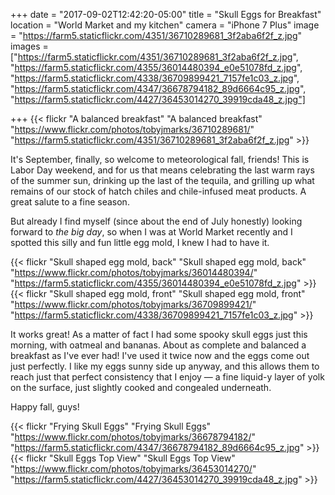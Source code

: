 +++
date = "2017-09-02T12:42:20-05:00"
title = "Skull Eggs for Breakfast"
location = "World Market and my kitchen"
camera = "iPhone 7 Plus"
image = "https://farm5.staticflickr.com/4351/36710289681_3f2aba6f2f_z.jpg"
images = ["https://farm5.staticflickr.com/4351/36710289681_3f2aba6f2f_z.jpg",
"https://farm5.staticflickr.com/4355/36014480394_e0e51078fd_z.jpg",
"https://farm5.staticflickr.com/4338/36709899421_7157fe1c03_z.jpg",
"https://farm5.staticflickr.com/4347/36678794182_89d6664c95_z.jpg",
"https://farm5.staticflickr.com/4427/36453014270_39919cda48_z.jpg"]

+++
{{< flickr "A balanced breakfast"
           "A balanced breakfast"
           "https://www.flickr.com/photos/tobyjmarks/36710289681/"
           "https://farm5.staticflickr.com/4351/36710289681_3f2aba6f2f_z.jpg" >}}
           
<!--more-->

It's September, finally, so welcome to meteorological fall, friends! This is Labor Day weekend, and for us that means celebrating the last warm rays of the summer sun, drinking up the last of the tequila, and grilling up what remains of our stock of hatch chiles and chile-infused meat products. A great salute to a fine season.

But already I find myself (since about the end of July honestly) looking forward to *the big day*, so when I was at World Market recently and I spotted this silly and fun little egg mold, I knew I had to have it.

{{< flickr "Skull shaped egg mold, back"
           "Skull shaped egg mold, back"
           "https://www.flickr.com/photos/tobyjmarks/36014480394/"
           "https://farm5.staticflickr.com/4355/36014480394_e0e51078fd_z.jpg" >}}
{{< flickr "Skull shaped egg mold, front"
           "Skull shaped egg mold, front"
           "https://www.flickr.com/photos/tobyjmarks/36709899421/"
           "https://farm5.staticflickr.com/4338/36709899421_7157fe1c03_z.jpg" >}}

It works great! As a matter of fact I had some spooky skull eggs just this morning, with oatmeal and bananas. About as complete and balanced a breakfast as I've ever had! I've used it twice now and the eggs come out just perfectly. I like my eggs sunny side up anyway, and this allows them to reach just that perfect consistency that I enjoy — a fine liquid-y layer of yolk on the surface, just slightly cooked and congealed underneath. 

Happy fall, guys!

{{< flickr "Frying Skull Eggs"
           "Frying Skull Eggs"
           "https://www.flickr.com/photos/tobyjmarks/36678794182/"
           "https://farm5.staticflickr.com/4347/36678794182_89d6664c95_z.jpg" >}}
{{< flickr "Skull Eggs Top View"
           "Skull Eggs Top View"
           "https://www.flickr.com/photos/tobyjmarks/36453014270/"
           "https://farm5.staticflickr.com/4427/36453014270_39919cda48_z.jpg" >}}
